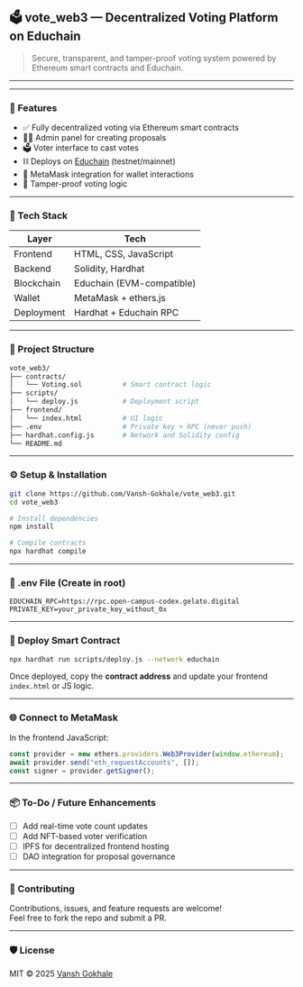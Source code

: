 ## 🗳️ vote_web3 — Decentralized Voting Platform on Educhain

> Secure, transparent, and tamper-proof voting system powered by Ethereum smart contracts and Educhain.

---



---

### 🔗 Features

- ✅ Fully decentralized voting via Ethereum smart contracts  
- 🧑‍💼 Admin panel for creating proposals  
- 🗳️ Voter interface to cast votes  
- ⛓️ Deploys on [Educhain](https://educhain.network/) (testnet/mainnet)  
- 🦊 MetaMask integration for wallet interactions  
- 🔐 Tamper-proof voting logic

---

### 🧱 Tech Stack

| Layer      | Tech                                   |
|------------|----------------------------------------|
| Frontend   | HTML, CSS, JavaScript                  |
| Backend    | Solidity, Hardhat                      |
| Blockchain | Educhain (EVM-compatible)              |
| Wallet     | MetaMask + ethers.js                   |
| Deployment | Hardhat + Educhain RPC                 |

---

### 📁 Project Structure

```bash
vote_web3/
├── contracts/
│   └── Voting.sol          # Smart contract logic
├── scripts/
│   └── deploy.js           # Deployment script
├── frontend/
│   └── index.html          # UI logic
├── .env                    # Private key + RPC (never push)
├── hardhat.config.js       # Network and Solidity config
└── README.md
```

---

### ⚙️ Setup & Installation

```bash
git clone https://github.com/Vansh-Gokhale/vote_web3.git
cd vote_web3

# Install dependencies
npm install

# Compile contracts
npx hardhat compile
```

---

### 🔐 .env File (Create in root)

```env
EDUCHAIN_RPC=https://rpc.open-campus-codex.gelato.digital
PRIVATE_KEY=your_private_key_without_0x
```

---

### 🚀 Deploy Smart Contract

```bash
npx hardhat run scripts/deploy.js --network educhain
```

Once deployed, copy the **contract address** and update your frontend `index.html` or JS logic.

---

### 🌐 Connect to MetaMask

In the frontend JavaScript:

```js
const provider = new ethers.providers.Web3Provider(window.ethereum);
await provider.send("eth_requestAccounts", []);
const signer = provider.getSigner();
```

---

### 📦 To-Do / Future Enhancements

- [ ] Add real-time vote count updates
- [ ] Add NFT-based voter verification
- [ ] IPFS for decentralized frontend hosting
- [ ] DAO integration for proposal governance

---

### 🤝 Contributing

Contributions, issues, and feature requests are welcome!  
Feel free to fork the repo and submit a PR.

---

### 🛡️ License

MIT © 2025 [Vansh Gokhale](https://github.com/Vansh-Gokhale)
